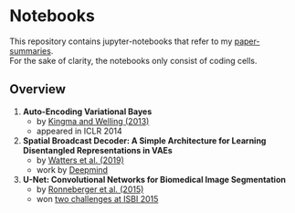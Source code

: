 # Notebooks

This repository contains jupyter-notebooks that refer to my [paper-summaries](https://borea17.github.io/paper_summaries/).   
For the sake of clarity, the notebooks only consist of coding cells.

## Overview

1. **Auto-Encoding Variational Bayes**
    * by [Kingma and Welling (2013)](https://arxiv.org/abs/1312.6114)
    * appeared in ICLR 2014
2. **Spatial Broadcast Decoder: A Simple Architecture for Learning Disentangled Representations in VAEs**
    * by [Watters et al. (2019)](https://arxiv.org/abs/1312.6114)
    * work by [Deepmind](https://deepmind.com/research/publications/spatial-broadcast-decoder-simple-architecture-learning-disentangled-representations-vaes)
3. **U-Net: Convolutional Networks for Biomedical Image Segmentation**
    * by [Ronneberger et al. (2015)](https://arxiv.org/abs/1505.04597)
    * won [two challenges at ISBI 2015](https://lmb.informatik.uni-freiburg.de/people/ronneber/isbi2015/)

